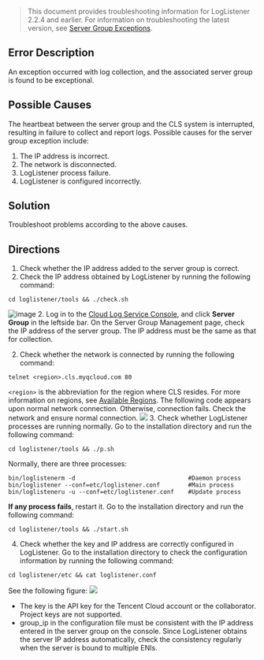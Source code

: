 >This document provides troubleshooting information for LogListener 2.2.4 and earlier. For information on troubleshooting the latest version, see [Server Group Exceptions](https://intl.cloud.tencent.com/document/product/614/17424).


## Error Description
An exception occurred with log collection, and the associated server group is found to be exceptional.

## Possible Causes
The heartbeat between the server group and the CLS system is interrupted, resulting in failure to collect and report logs. Possible causes for the server group exception include:
1. The IP address is incorrect.
2. The network is disconnected.
3. LogListener process failure.
4. LogListener is configured incorrectly.

## Solution
Troubleshoot problems according to the above causes.

## Directions
1. Check whether the IP address added to the server group is correct.
 1. Check the IP address obtained by LogListener by running the following command:
```shell
cd loglistener/tools && ./check.sh
```
![image](https://main.qcloudimg.com/raw/a50f79f3157d86e88915fa1e069e48f2.png)
 2. Log in to the [Cloud Log Service Console](https://console.cloud.tencent.com/cls), and click **Server Group** in the leftside bar. On the Server Group Management page, check the IP address of the server group. The IP address must be the same as that for collection.

2. Check whether the network is connected by running the following command:
```shell
telnet <region>.cls.myqcloud.com 80
```
`<region>` is the abbreviation for the region where CLS resides. For more information on regions, see [Available Regions](https://intl.cloud.tencent.com/document/product/614/18940).
The following code appears upon normal network connection. Otherwise, connection fails. Check the network and ensure normal connection.
![](https://main.qcloudimg.com/raw/2660316a4496ac356b6e7ca5cdeb9daa.png)
3. Check whether LogListener processes are running normally. Go to the installation directory and run the following command:
```shell
cd loglistener/tools && ./p.sh
```
Normally, there are three processes:
```shell
bin/loglistenerm -d                                #Daemon process
bin/loglistener --conf=etc/loglistener.conf        #Main process    
bin/loglisteneru -u --conf=etc/loglistener.conf    #Update process
```
**If any process fails**, restart it. Go to the installation directory and run the following command:
```shell
cd loglistener/tools && ./start.sh
```
4. Check whether the key and IP address are correctly configured in LogListener. Go to the installation directory to check the configuration information by running the following command:
```shell
cd loglistener/etc && cat loglistener.conf
```
See the following figure:
![](https://main.qcloudimg.com/raw/d724e95ba7d4557d33368b6bd7ab4b58.png)
 - The key is the API key for the Tencent Cloud account or the collaborator. Project keys are not supported.
 - group_ip in the configuration file must be consistent with the IP address entered in the server group on the console. Since LogListener obtains the server IP address automatically, check the consistency regularly when the server is bound to multiple ENIs.
